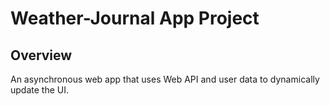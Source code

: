 # Weather-Journal App Project

## Overview
An asynchronous web app that uses Web API and user data to dynamically update the UI.
